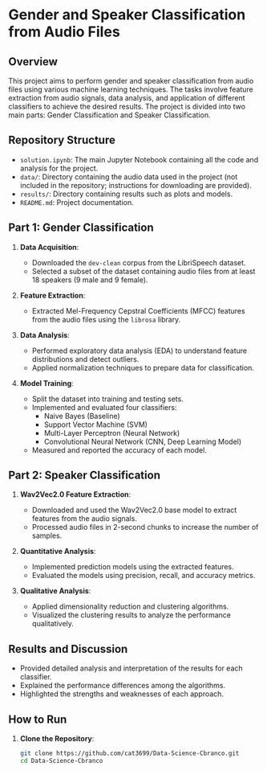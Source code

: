 # Gender and Speaker Classification from Audio Files

## Overview

This project aims to perform gender and speaker classification from audio files using various machine learning techniques. The tasks involve feature extraction from audio signals, data analysis, and application of different classifiers to achieve the desired results. The project is divided into two main parts: Gender Classification and Speaker Classification.

## Repository Structure

- `solution.ipynb`: The main Jupyter Notebook containing all the code and analysis for the project.
- `data/`: Directory containing the audio data used in the project (not included in the repository; instructions for downloading are provided).
- `results/`: Directory containing results such as plots and models.
- `README.md`: Project documentation.

## Part 1: Gender Classification

1. **Data Acquisition**:
   - Downloaded the `dev-clean` corpus from the LibriSpeech dataset.
   - Selected a subset of the dataset containing audio files from at least 18 speakers (9 male and 9 female).

2. **Feature Extraction**:
   - Extracted Mel-Frequency Cepstral Coefficients (MFCC) features from the audio files using the `librosa` library.

3. **Data Analysis**:
   - Performed exploratory data analysis (EDA) to understand feature distributions and detect outliers.
   - Applied normalization techniques to prepare data for classification.

4. **Model Training**:
   - Split the dataset into training and testing sets.
   - Implemented and evaluated four classifiers:
     - Naive Bayes (Baseline)
     - Support Vector Machine (SVM)
     - Multi-Layer Perceptron (Neural Network)
     - Convolutional Neural Network (CNN, Deep Learning Model)
   - Measured and reported the accuracy of each model.

## Part 2: Speaker Classification

1. **Wav2Vec2.0 Feature Extraction**:
   - Downloaded and used the Wav2Vec2.0 base model to extract features from the audio signals.
   - Processed audio files in 2-second chunks to increase the number of samples.

2. **Quantitative Analysis**:
   - Implemented prediction models using the extracted features.
   - Evaluated the models using precision, recall, and accuracy metrics.

3. **Qualitative Analysis**:
   - Applied dimensionality reduction and clustering algorithms.
   - Visualized the clustering results to analyze the performance qualitatively.

## Results and Discussion

- Provided detailed analysis and interpretation of the results for each classifier.
- Explained the performance differences among the algorithms.
- Highlighted the strengths and weaknesses of each approach.

## How to Run

1. **Clone the Repository**:
   ```bash
   git clone https://github.com/cat3699/Data-Science-Cbranco.git
   cd Data-Science-Cbranco
